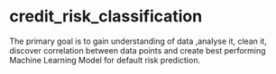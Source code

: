 # credit_risk_classification
The primary goal is to gain understanding of data ,analyse it, clean it, discover correlation between data points and create best performing Machine Learning Model for default risk prediction.
